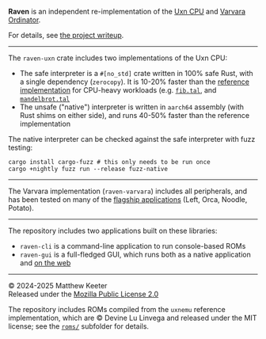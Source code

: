 **Raven** is an independent re-implementation of the
[Uxn CPU](https://wiki.xxiivv.com/site/uxn.html)
and
[Varvara Ordinator](https://wiki.xxiivv.com/site/varvara.html).

For details, see [the project writeup](https://mattkeeter.com/projects/raven).

--------------------------------------------------------------------------------

The `raven-uxn` crate includes two implementations of the Uxn CPU:

- The safe interpreter is a `#[no_std]` crate written in 100% safe Rust, with a
  single dependency (`zerocopy`).  It is 10-20% faster than
  the [reference implementation](https://git.sr.ht/~rabbits/uxn/tree/main/item/src)
  for CPU-heavy workloads (e.g.
  [`fib.tal`](https://git.sr.ht/~rabbits/uxn/tree/main/item/projects/examples/exercises/fib.tal),
  and
  [`mandelbrot.tal`](https://git.sr.ht/~rabbits/uxn/tree/main/item/projects/examples/demos/mandelbrot.tal)
- The unsafe ("native") interpreter is written in `aarch64` assembly (with Rust
  shims on either side), and runs 40-50% faster than the reference
  implementation

The native interpreter can be checked against the safe interpreter with fuzz
testing:

```console
cargo install cargo-fuzz # this only needs to be run once
cargo +nightly fuzz run --release fuzz-native
```

--------------------------------------------------------------------------------

The Varvara implementation (`raven-varvara`) includes all peripherals, and has
been tested on many of the
[flagship applications](https://wiki.xxiivv.com/site/roms.html)
(Left, Orca, Noodle, Potato).

--------------------------------------------------------------------------------

The repository includes two applications built on these libraries:

- `raven-cli` is a command-line application to run console-based ROMs
- `raven-gui` is a full-fledged GUI, which runs both as a native application and
  [on the web](https://mattkeeter.com/projects/raven/demo)

--------------------------------------------------------------------------------

© 2024-2025 Matthew Keeter  
Released under the [Mozilla Public License 2.0](https://github.com/mkeeter/fidget/blob/main/LICENSE.txt)

The repository includes ROMs compiled from the `uxnemu` reference
implementation, which are © Devine Lu Linvega and released under the MIT
license; see the [`roms/`](roms/) subfolder for details.
